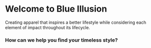 # Welcome to Blue Illusion

Creating apparel that inspires a better lifestyle while considering each element of impact throughout its lifecycle.



### How can we help you find your timeless style?

